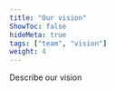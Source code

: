```yaml
---
title: "Our vision"
ShowToc: false
hideMeta: true
tags: ["team", "vision"]
weight: 4
---
```


Describe our vision

